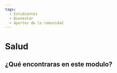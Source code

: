 ```yaml
---
tags:
  - Estudiantes
  - Bienestar
  - Aportes de la comunidad
---
```


# Salud

## ¿Qué encontraras en este modulo?
